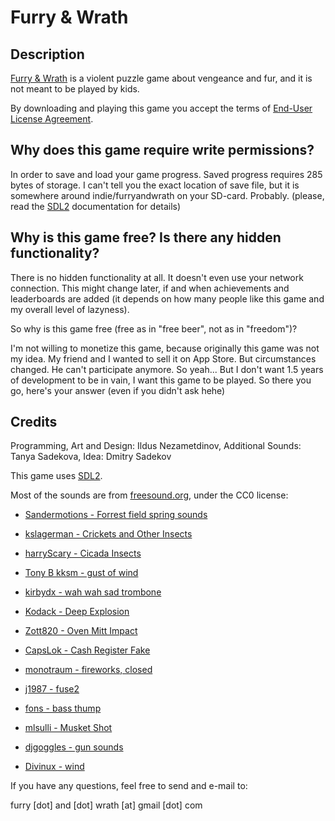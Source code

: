# Furry &amp; Wrath

## Description

[Furry & Wrath](https://play.google.com/store/apps/details?id=game.furryandwrath.app&hl=en) is a violent puzzle game about vengeance and fur, and it is not meant to be played by kids.

By downloading and playing this game you accept the terms of [End-User License Agreement](eula).

## Why does this game require write permissions?

In order to save and load your game progress. Saved progress requires 285 bytes of storage. I can't tell you the exact location of save file, but it is somewhere around indie/furryandwrath on your SD-card. Probably. (please, read the [SDL2](https://libsdl.org) documentation for details)

## Why is this game free? Is there any hidden functionality?

There is no hidden functionality at all. It doesn't even use your network connection. This might change later, if and when achievements and leaderboards are added (it depends on how many people like this game and my overall level of lazyness).

So why is this game free (free as in "free beer", not as in "freedom")?

I'm not willing to monetize this game, because originally this game was not my idea. My friend and I wanted to sell it on App Store.
But circumstances changed. He can't participate anymore. So yeah... But I don't want 1.5 years of development to be in vain, I want this game to be played. So there you go, here's your answer (even if you didn't ask hehe)

## Credits

Programming, Art and Design: Ildus Nezametdinov,
Additional Sounds: Tanya Sadekova,
Idea: Dmitry Sadekov

This game uses [SDL2](https://libsdl.org).

Most of the sounds are from [freesound.org](https://freesound.org), under the CC0 license:

* [Sandermotions - Forrest field spring sounds](https://www.freesound.org/people/Sandermotions/sounds/234306/)
* [kslagerman - Crickets and Other Insects](https://www.freesound.org/people/kslagerman/sounds/155766/)
* [harryScary - Cicada Insects](https://www.freesound.org/people/harryScary/sounds/268956/)
* [Tony B kksm - gust of wind](https://www.freesound.org/people/Tony%20B%20kksm/sounds/80937/)

* [kirbydx - wah wah sad trombone](https://www.freesound.org/people/kirbydx/sounds/175409/)
* [Kodack - Deep Explosion](https://www.freesound.org/people/Kodack/sounds/258195/)
* [Zott820 - Oven Mitt Impact](https://www.freesound.org/people/Zott820/sounds/209583/)
* [CapsLok - Cash Register Fake](https://www.freesound.org/people/CapsLok/sounds/184438/)
* [monotraum - fireworks, closed](https://www.freesound.org/people/monotraum/sounds/212673/)
* [j1987 - fuse2](https://www.freesound.org/people/j1987/sounds/140715/)

* [fons - bass thump](https://www.freesound.org/people/fons/sounds/101362/)
* [mlsulli - Musket Shot](https://www.freesound.org/people/mlsulli/sounds/234869/)
* [djgoggles - gun sounds](https://www.freesound.org/people/djgoggles/sounds/188291/)
* [Divinux - wind](https://www.freesound.org/people/Divinux/sounds/254642/)

If you have any questions, feel free to send and e-mail to:

furry [dot] and [dot] wrath [at] gmail [dot] com
